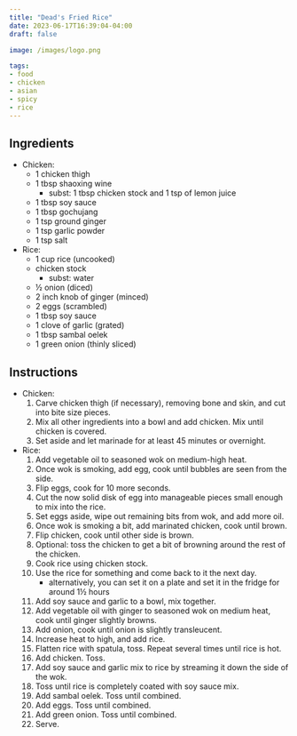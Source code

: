 ```yaml
---
title: "Dead's Fried Rice"
date: 2023-06-17T16:39:04-04:00
draft: false

image: /images/logo.png

tags:
- food
- chicken
- asian
- spicy
- rice
---
```


## Ingredients
- Chicken:
    - 1 chicken thigh
    - 1 tbsp shaoxing wine
        - subst: 1 tbsp chicken stock and 1 tsp of lemon juice
    - 1 tbsp soy sauce
    - 1 tbsp gochujang 
    - 1 tsp ground ginger 
    - 1 tsp garlic powder
    - 1 tsp salt
- Rice:
    - 1 cup rice (uncooked)
    - chicken stock
        - subst: water
    - &frac12; onion (diced)
    - 2 inch knob of ginger (minced)
    - 2 eggs (scrambled)
    - 1 tbsp soy sauce
    - 1 clove of garlic (grated)
    - 1 tbsp sambal oelek
    - 1 green onion (thinly sliced)

## Instructions
- Chicken:
    1. Carve chicken thigh (if necessary), removing bone and skin, and cut into bite size pieces.
    1. Mix all other ingredients into a bowl and add chicken. Mix until chicken is covered.
    1. Set aside and let marinade for at least 45 minutes or overnight.
- Rice:
    1. Add vegetable oil to seasoned wok on medium-high heat.
    1. Once wok is smoking, add egg, cook until bubbles are seen from the side.
    1. Flip eggs, cook for 10 more seconds.
    1. Cut the now solid disk of egg into manageable pieces small enough to mix into the rice.
    1. Set eggs aside, wipe out remaining bits from wok, and add more oil.
    1. Once wok is smoking a bit, add marinated chicken, cook until brown.
    1. Flip chicken, cook until other side is brown.
    1. Optional: toss the chicken to get a bit of browning around the rest of the chicken.
    1. Cook rice using chicken stock.
    1. Use the rice for something and come back to it the next day.
        - alternatively, you can set it on a plate and set it in the fridge for around 1&frac12; hours
    1. Add soy sauce and garlic to a bowl, mix together.
    1. Add vegetable oil with ginger to seasoned wok on medium heat, cook until ginger slightly browns.
    1. Add onion, cook until onion is slightly transleucent. 
    1. Increase heat to high, and add rice.
    1. Flatten rice with spatula, toss. Repeat several times until rice is hot.
    1. Add chicken. Toss.
    1. Add soy sauce and garlic mix to rice by streaming it down the side of the wok.
    1. Toss until rice is completely coated with soy sauce mix.
    1. Add sambal oelek. Toss until combined.
    1. Add eggs. Toss until combined.
    1. Add green onion. Toss until combined.
    1. Serve.

